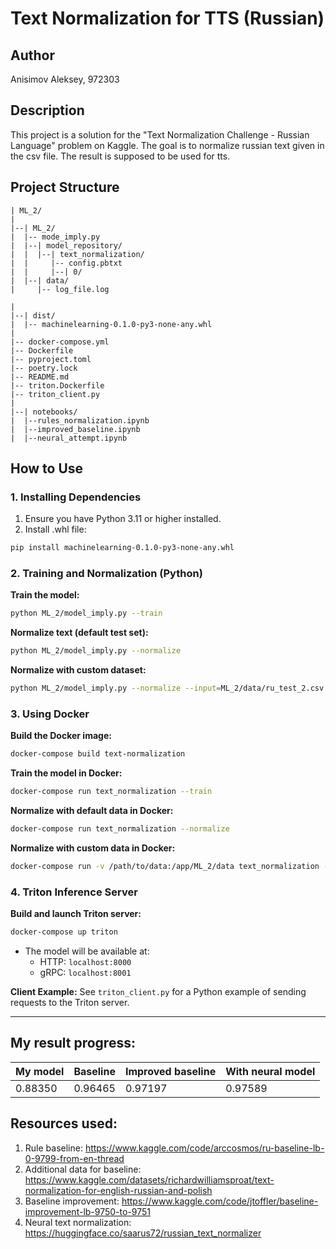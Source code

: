 # Text Normalization for TTS (Russian)

## Author
Anisimov Aleksey, 972303

## Description
This project is a solution for the "Text Normalization Challenge - Russian Language" problem on Kaggle. The goal is to normalize russian text given in the csv file. The result is supposed to be used for tts.

## Project Structure
```
| ML_2/
|
|--| ML_2/
|  |-- mode_imply.py
|  |--| model_repository/
|  |  |--| text_normalization/
|  |     |-- config.pbtxt
|  |     |--| 0/
|  |--| data/
|     |-- log_file.log

|
|--| dist/
|  |-- machinelearning-0.1.0-py3-none-any.whl
|
|-- docker-compose.yml
|-- Dockerfile
|-- pyproject.toml
|-- poetry.lock
|-- README.md
|-- triton.Dockerfile
|-- triton_client.py
|
|--| notebooks/
|  |--rules_normalization.ipynb
|  |--improved_baseline.ipynb
|  |--neural_attempt.ipynb
```

## How to Use

### 1. Installing Dependencies

1. Ensure you have Python 3.11 or higher installed.
2. Install .whl file:
```bash
pip install machinelearning-0.1.0-py3-none-any.whl
```

### 2. Training and Normalization (Python)

**Train the model:**
```bash
python ML_2/model_imply.py --train
```

**Normalize text (default test set):**
```bash
python ML_2/model_imply.py --normalize
```

**Normalize with custom dataset:**
```bash
python ML_2/model_imply.py --normalize --input=ML_2/data/ru_test_2.csv --output=ML_2/data/final_submission.csv
```

### 3. Using Docker

**Build the Docker image:**
```bash
docker-compose build text-normalization
```

**Train the model in Docker:**
```bash
docker-compose run text_normalization --train
```

**Normalize with default data in Docker:**
```bash
docker-compose run text_normalization --normalize
```

**Normalize with custom data in Docker:**
```bash
docker-compose run -v /path/to/data:/app/ML_2/data text_normalization --normalize --input=/app/ML_2/data/ru_test_2.csv --output=/app/ML_2/data/final_submission.csv
```

### 4. Triton Inference Server

**Build and launch Triton server:**
```bash
docker-compose up triton
```

- The model will be available at:
  - HTTP: `localhost:8000`
  - gRPC: `localhost:8001`

**Client Example:**
See `triton_client.py` for a Python example of sending requests to the Triton server.

---

## My result progress:
| My model | Baseline | Improved baseline | With neural model |
| -------- | -------- | ----------------- | ----------------- |
| 0.88350  | 0.96465  |      0.97197      |      0.97589      |

## Resources used:
1. Rule baseline: https://www.kaggle.com/code/arccosmos/ru-baseline-lb-0-9799-from-en-thread
2. Additional data for baseline: https://www.kaggle.com/datasets/richardwilliamsproat/text-normalization-for-english-russian-and-polish
3. Baseline improvement: https://www.kaggle.com/code/jtoffler/baseline-improvement-lb-9750-to-9751
4. Neural text normalization: https://huggingface.co/saarus72/russian_text_normalizer
